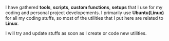 I have gathered **tools**, **scripts**, **custom functions**, **setups** that I use for my coding and personal project developements. I primarily use **Ubuntu(Linux)** for all my coding stuffs, so most of the utilities that I put here are related to **Linux**.

I will try and update stuffs as soon as I create or code new utilities.
